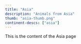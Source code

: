 ```yaml
---
title: "Asia"
description: "Animals from Asia"
thumb: "asia-thumb.png"
continent-descs: ["asia"]
---
```

This is the content of the Asia page
